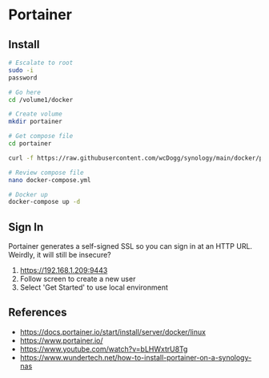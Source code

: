 # Portainer


## Install

```bash
# Escalate to root
sudo -i
password

# Go here
cd /volume1/docker

# Create volume
mkdir portainer

# Get compose file
cd portainer

curl -f https://raw.githubusercontent.com/wcDogg/synology/main/docker/portainer/docker-compose.yml -o docker-compose.yml

# Review compose file
nano docker-compose.yml

# Docker up
docker-compose up -d
```

## Sign In

Portainer generates a self-signed SSL so you can sign in at an HTTP URL. Weirdly, it will still be insecure?

1. https://192.168.1.209:9443
2. Follow screen to create a new user
3. Select 'Get Started' to use local environment


## References

* https://docs.portainer.io/start/install/server/docker/linux
* https://www.portainer.io/
* https://www.youtube.com/watch?v=bLHWxtrU8Tg
* https://www.wundertech.net/how-to-install-portainer-on-a-synology-nas

